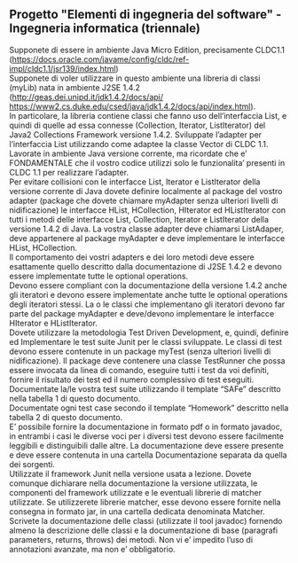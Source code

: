 Progetto "Elementi di ingegneria del software" - Ingegneria informatica (triennale)
--------------
Supponete di essere in ambiente Java Micro Edition, precisamente CLDC1.1
(https://docs.oracle.com/javame/config/cldc/ref-impl/cldc1.1/jsr139/index.html)
<br>
Supponete di voler utilizzare in questo ambiente una libreria di classi (myLib) nata in ambiente J2SE 1.4.2
(http://geas.dei.unipd.it/jdk1.4.2/docs/api/
https://www2.cs.duke.edu/csed/java/jdk1.4.2/docs/api/index.html).
<br>
In particolare, la libreria contiene classi che fanno uso dell’interfaccia List, e quindi di quelle ad essa
connesse (Collection, Iterator, ListIterator) del Java2 Collections Framework versione 1.4.2.
Sviluppate l’adapter per l’interfaccia List utilizzando come adaptee la classe Vector di CLDC 1.1.
<br>
Lavorate in ambiente Java versione corrente, ma ricordate che e’ FONDAMENTALE che il vostro codice
utilizzi solo le funzionalita’ presenti in CLDC 1.1 per realizzare l’adapter.
<br>
Per evitare collisioni con le interfacce List, Iterator e ListIterator della versione corrente di Java dovete
definire localmente al package del vostro adapter (package che dovete chiamare myAdapter senza ulteriori
livelli di nidificazione) le interfacce HList, HCollection, HIterator ed HListIterator con tutti i metodi delle
interfacce List, Collection, Iterator e ListIterator della versione 1.4.2 di Java. La vostra classe adapter deve
chiamarsi ListAdaper, deve appartenere al package myAdapter e deve implementare le interfacce HList,
HCollection.
<br>
Il comportamento dei vostri adapters e dei loro metodi deve essere esattamente quello descritto dalla
documentazione di J2SE 1.4.2 e devono essere implementate tutte le optional operations.
<br>
Devono essere compliant con la documentazione della versione 1.4.2 anche gli iteratori e devono essere
implementate anche tutte le optional operations degli iteratori stessi. La o le classi che implementano gli
iteratori devono far parte del package myAdapter e deve/devono implementare le interfacce HIterator e
HListIterator.
<br>
Dovete utilizzare la metodologia Test Driven Development, e, quindi, definire ed Implementare le test suite
Junit per le classi sviluppate. Le classi di test devono essere contenute in un package myTest (senza ulteriori
livelli di nidificazione). Il package deve contenere una classe TestRunner che possa essere invocata da linea
di comando, eseguire tutti i test da voi definiti, fornire il risultato dei test ed il numero complessivo di test
eseguiti.
<br>
Documentate la/le vostra test suite utilizzando il template “SAFe” descritto nella tabella 1 di questo
documento.
<br>
Documentate ogni test case secondo il template “Homework” descritto nella tabella 2 di questo
documento.
<br>
E’ possibile fornire la documentazione in formato pdf o in formato javadoc, in entrambi i casi le diverse voci
per i diversi test devono essere facilmente leggibili e distinguibili dalle altre. La documentazione deve
essere presente e deve essere contenuta in una cartella Documentazione separata da quella dei sorgenti.
<br>
Utilizzate il framework Junit nella versione usata a lezione. Dovete comunque dichiarare nella
documentazione la versione utilizzata, le componenti del framework utilizzate e le eventuali librerie di
matcher utilizzate. Se utilizzerete librerie matcher, esse devono essere fornite nella consegna in formato
jar, in una cartella dedicata denominata Matcher.
<br>
Scrivete la documentazione delle classi (utilizzate il tool javadoc) fornendo almeno la descrizione delle classi
e la documentazione di base (paragrafi parameters, returns, throws) dei metodi. Non vi e’ impedito l’uso di
annotazioni avanzate, ma non e’ obbligatorio.
